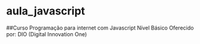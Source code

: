# aula_javascript

##Curso Programação para internet com Javascript
Nível Básico
Oferecido por:  DIO (Digital Innovation One)
